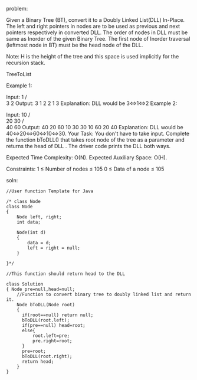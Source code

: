 problem:

Given a Binary Tree (BT), convert it to a Doubly Linked List(DLL) In-Place. The left and right pointers in nodes are to be used as previous and next pointers respectively in converted DLL. The order of nodes in DLL must be same as Inorder of the given Binary Tree. The first node of Inorder traversal (leftmost node in BT) must be the head node of the DLL.

Note: H is the height of the tree and this space is used implicitly for the recursion stack.
 

TreeToList

Example 1:

Input:
      1
    /  \
   3    2
Output:
3 1 2 
2 1 3 
Explanation: DLL would be 3<=>1<=>2
Example 2:

Input:
       10
      /   \
     20   30
   /   \
  40   60
Output:
40 20 60 10 30 
30 10 60 20 40
Explanation:  DLL would be 
40<=>20<=>60<=>10<=>30.
Your Task:
You don't have to take input. Complete the function bToDLL() that takes root node of the tree as a parameter and returns the head of DLL . The driver code prints the DLL both ways.

Expected Time Complexity: O(N).
Expected Auxiliary Space: O(H).

Constraints:
1 ≤ Number of nodes ≤ 105
0 ≤ Data of a node ≤ 105



soln:

```
//User function Template for Java

/* class Node
class Node
{
	Node left, right;
	int data;
	
	Node(int d)
	{
		data = d;
		left = right = null;
	}
	
}*/

//This function should return head to the DLL

class Solution
{ Node pre=null,head=null;
    //Function to convert binary tree to doubly linked list and return it.
    Node bToDLL(Node root)
    {
      if(root==null) return null;
      bToDLL(root.left);
      if(pre==null) head=root;
      else{
          root.left=pre;
          pre.right=root;
      }
      pre=root;
      bToDLL(root.right);
      return head;
    }
}
```
